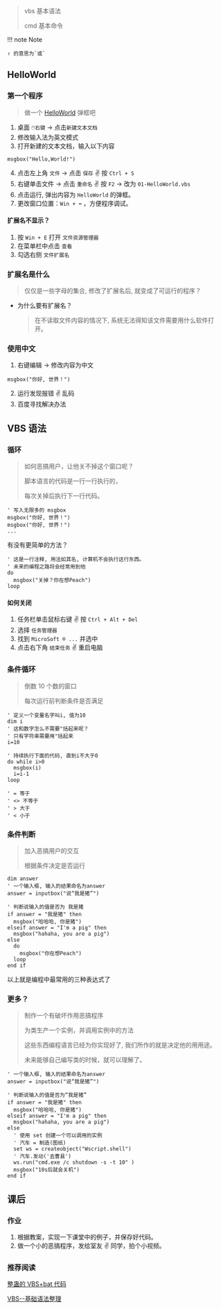> vbs 基本语法
>
> cmd 基本命令

!!! note Note

    ✌ 的意思为`或`

## HelloWorld

### 第一个程序

> 做一个 [HelloWorld](https://baike.baidu.com/item/C%E7%A8%8B%E5%BA%8F%E8%AE%BE%E8%AE%A1%E8%AF%AD%E8%A8%80/10640335) 弹框吧

1. 桌面 `🖱️右键` -> 点击`新建文本文档`
2. 修改输入法为英文模式
3. 打开新建的文本文档，输入以下内容
```VBScript
msgbox("Hello,World!")
```
4. 点击左上角 `文件` -> 点击 `保存` ✌ 按 `Ctrl + S`
5. 右键单击文件 -> 点击 `重命名` ✌ 按 `F2` -> 改为 `01-HelloWorld.vbs`
6. 点击运行, 弹出内容为 `HelloWorld` 的弹框。
7. 更改窗口位置：`Win + ⬅️` ，方便程序调试。

#### 扩展名不显示？

1. 按 `Win + E` 打开 `文件资源管理器`
2. 在菜单栏中点击 `查看`
3. 勾选右侧 `文件扩展名`

### 扩展名是什么

> 仅仅是一些字母的集合, 修改了扩展名后, 就变成了可运行的程序？

- 为什么要有扩展名？

  > 在不读取文件内容的情况下, 系统无法得知该文件需要用什么软件打开。

### 使用中文

1. 右键编辑 -> 修改内容为中文
```VBScript
msgbox("你好, 世界！")
```
2. 运行发现报错 ✌ 乱码
3. 百度寻找解决办法

## VBS 语法

### 循环

> 如何恶搞用户，让他关不掉这个窗口呢？
>
> 脚本语言的代码是一行一行执行的，
>
> 每次关掉后执行下一行代码。

```VBScript
' 写入无限多的 msgbox
msgbox("你好, 世界！")
msgbox("你好, 世界！")
...
```

有没有更简单的方法？

```VBScript
' 这是一行注释, 用法如其名, 计算机不会执行这行东西。
' 未来的编程之路将会经常用到他
do
  msgbox("关掉？你在想Peach")
loop
```

#### 如何关闭

1. 任务栏单击鼠标右键 ✌ 按 `Ctrl + Alt + Del`
2. 选择 `任务管理器`
3. 找到 `MicroSoft ® ...` 并选中
4. 点击右下角 `结束任务` ✌ 重启电脑

### 条件循环

> 倒数 10 个数的窗口
>
> 每次运行前判断条件是否满足

```VBScript
' 定义一个变量名字叫i, 值为10
dim i
' 这和数字怎么不需要"括起来呢？
' 只有字符串需要用"括起来
i=10

' 持续执行下面的代码, 直到i不大于0
do while i>0
  msgbox(i)
  i=i-1
loop

' = 等于
' <> 不等于
' > 大于
' < 小于
```

### 条件判断

> 加入恶搞用户的交互
>
> 根据条件决定是否运行

```VBScript
dim answer
' 一个输入框, 输入的结果命名为answer
answer = inputbox("说“我是猪”")

' 判断说输入的值是否为 我是猪
if answer = "我是猪" then
  msgbox("哈哈哈, 你是猪")
elseif answer = "I'm a pig" then
  msgbox("hahaha, you are a pig")
else
  do
    msgbox("你在想Peach")
  loop
end if
```

以上就是编程中最常用的三种表达式了

### 更多？

> 制作一个有破坏作用恶搞程序
>
> 为类生产一个实例，并调用实例中的方法
>
> 这些东西编程语言已经为你实现好了, 我们所作的就是决定他的用用途。
>
> 未来能够自己编写类的时候，就可以理解了。

```VBScript
' 一个输入框, 输入的结果命名为answer
answer = inputbox("说“我是猪”")

' 判断说输入的值是否为“我是猪”
if answer = "我是猪" then
  msgbox("哈哈哈, 你是猪")
elseif answer = "I'm a pig" then
  msgbox("hahaha, you are a pig")
else
  ' 使用 set 创建一个可以调用的实例
  ' 汽车 = 制造(图纸)
  set ws = createobject("Wscript.shell")
  ' 汽车.发动('去曹县')
  ws.run("cmd.exe /c shutdown -s -t 10" )
  msgbox("10s后就会关机")
end if
```

## 课后

### 作业

1. 根据教案，实现一下课堂中的例子，并保存好代码。
2. 做一个小的恶搞程序，发给室友 ✌ 同学，拍个小视频。

### 推荐阅读

[整蛊的 VBS+bat 代码](https://zhuanlan.zhihu.com/p/142737363)

[VBS--基础语法整理](https://zhuanlan.zhihu.com/p/367897802)
